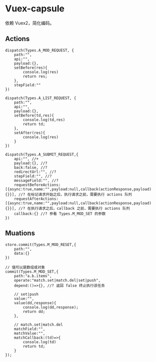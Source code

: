 # Vuex-capsule

依赖 Vuex2，简化编码。

## Actions
	dispatch(Types.A_MOD_REQUEST, {
		path:"",
		api:"",
		payload:{},
		setBefore(res){
			console.log(res)
			return res;
		},
		stepField:""
	})
	
	dispatch(Types.A_LIST_REQUEST, {
		path:"",
		api:"",
		payload:{},
		setBefore(td,res){
			console.log(td,res)
			return td;
		},
		setAfter(res){
			console.log(res)
		}
	})

	dispatch(Types.A_SUBMIT_REQUEST,{
		api:"", //+
		payload:{}, //?
		back:false, //?
		redirectUrl:"", //?
		stepField:"", //?
		messageField:"", //?
		requestBeforeActions:[{async:true,name:"",payload:null,callback(actionResponse,payload){}}], //? 在标记请求开始之后，执行请求之前，需要执行 actions 队列
		requestAfterActions:[{async:true,name:"",payload:null,callback(actionResponse,payload){}}], //? 在执行请求之后，callback 之前，需要执行 actions 队列
		callback:{} //? 参看 Types.M_MOD_SET 的参数
	})

## Muations

	store.commit(Types.M_MOD_RESET,{
		path:"",
		data:{}
	})
	
	// 值可以是数组或对象
	commit(Types.M_MOD_SET,{
		path:"a.b.items",
		operate:"match.set|match.del|set|push",
		depend:()=>{}, //? 返回 false 终止执行该任务

		// set|push
		value:"",
		value(dd,response){
			console.log(dd,response);
			return dd;
		},
		
		// match.set|match.del
		matchField:"",
		matchValue:"",
		matchCallback:(td)=>{
			console.log(td)
			return td;
		}
	});
	
